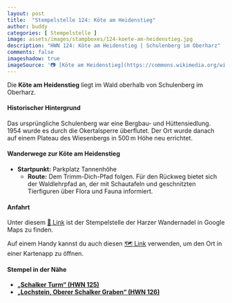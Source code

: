 ```yaml
---
layout: post
title:  "Stempelstelle 124: Köte am Heidenstieg"
author: buddy
categories: [ Stempelstelle ]
image: assets/images/stampboxes/124-koete-am-heidenstieg.jpg
description: "HWN 124: Köte am Heidenstieg | Schulenberg im Oberharz"
comments: false
imageshadow: true
imageSource: '📷 [Köte am Heidenstieg](https://commons.wikimedia.org/wiki/File:K%C3%B6te_am_Heidensteig.jpg) von <a href="//commons.wikimedia.org/wiki/User:B.Thomas95" title="User:B.Thomas95">Thomas Binder</a> unter Lizenz [CC BY-SA 4.0](https://creativecommons.org/licenses/by-sa/4.0)'
---
```


Die **Köte am Heidenstieg** liegt im Wald oberhalb von Schulenberg im Oberharz. 

#### Historischer Hintergrund

Das ursprüngliche Schulenberg war eine Bergbau- und Hüttensiedlung. 1954 wurde es durch die Okertalsperre überflutet. Der Ort wurde danach auf einem Plateau des Wiesenbergs in 500 m Höhe neu errichtet. 

#### Wanderwege zur Köte am Heidenstieg

- **Startpunkt:** Parkplatz Tannenhöhe
  - **Route:** Dem Trimm-Dich-Pfad folgen. Für den Rückweg bietet sich der Waldlehrpfad an, der mit Schautafeln und geschnitzten Tierfiguren über Flora und Fauna informiert. 

#### Anfahrt

Unter diesem [📍 Link](https://www.google.com/maps/dir/?api=1&origin=&destination=51.84091%2C%2010.42347) ist der Stempelstelle der Harzer Wandernadel in Google Maps zu finden.

<div class="android-only">
  Auf einem Handy kannst du auch diesen 
  <a href="geo:51.84091,10.42347">🗺️ Link</a> 
  verwenden, um den Ort in einer Kartenapp zu öffnen.
  <p></p>
</div>

#### Stempel in der Nähe

- [**„Schalker Turm“ (HWN 125)**](/stempelstelle-125-schalker-turm)
- [**„Lochstein, Oberer Schalker Graben“ (HWN 126)**](/stempelstelle-126-lochstein-oberer-schalker-graben)

